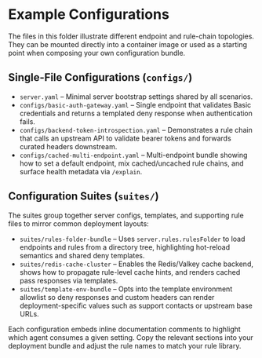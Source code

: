 # Example Configurations

The files in this folder illustrate different endpoint and rule-chain topologies.
They can be mounted directly into a container image or used as a starting point
when composing your own configuration bundle.

## Single-File Configurations (`configs/`)

- `server.yaml` – Minimal server bootstrap settings shared by all scenarios.
- `configs/basic-auth-gateway.yaml` – Single endpoint that validates Basic
  credentials and returns a templated deny response when authentication fails.
- `configs/backend-token-introspection.yaml` – Demonstrates a rule chain that
  calls an upstream API to validate bearer tokens and forwards curated headers
  downstream.
- `configs/cached-multi-endpoint.yaml` – Multi-endpoint bundle showing how to set
  a default endpoint, mix cached/uncached rule chains, and surface health
  metadata via `/explain`.

## Configuration Suites (`suites/`)

The suites group together server configs, templates, and supporting rule files to
mirror common deployment layouts:

- `suites/rules-folder-bundle` – Uses `server.rules.rulesFolder` to load
  endpoints and rules from a directory tree, highlighting hot-reload semantics
  and shared deny templates.
- `suites/redis-cache-cluster` – Enables the Redis/Valkey cache backend, shows
  how to propagate rule-level cache hints, and renders cached pass responses via
  templates.
- `suites/template-env-bundle` – Opts into the template environment allowlist so
  deny responses and custom headers can render deployment-specific values such as
  support contacts or upstream base URLs.

Each configuration embeds inline documentation comments to highlight which agent
consumes a given setting. Copy the relevant sections into your deployment bundle
and adjust the rule names to match your rule library.
